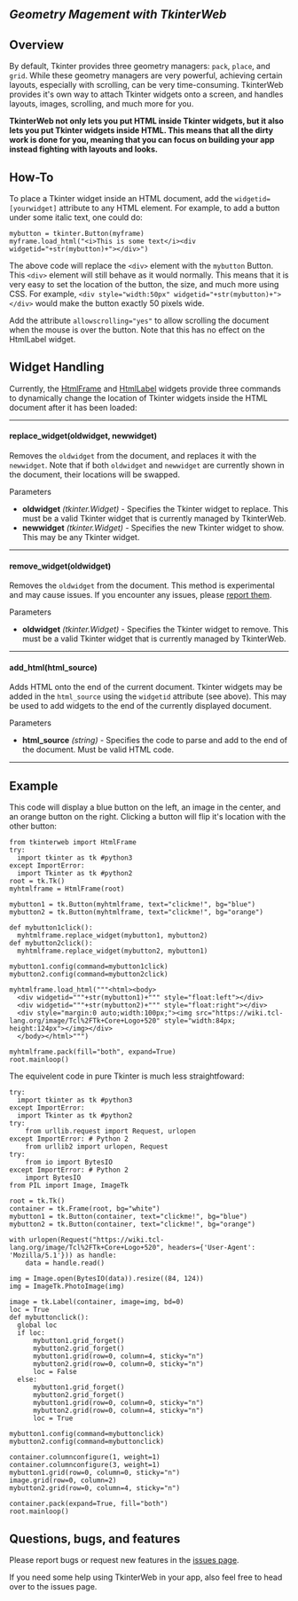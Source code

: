 ## *Geometry Magement with TkinterWeb*

## Overview
By default, Tkinter provides three geometry managers: `pack`, `place`, and `grid`. While these geometry managers are very powerful, achieving certain layouts, especially with scrolling, can be very time-consuming. TkinterWeb provides it's own way to attach Tkinter widgets onto a screen, and handles layouts, images, scrolling, and much more for you. 

**TkinterWeb not only lets you put HTML inside Tkinter widgets, but it also lets you put Tkinter widgets inside HTML. This means that all the dirty work is done for you, meaning that you can focus on building your app instead fighting with layouts and looks.**

## How-To
To place a Tkinter widget inside an HTML document, add the `widgetid=[yourwidget]` attribute to any HTML element. For example, to add a button under some italic text, one could do:

```
mybutton = tkinter.Button(myframe)
myframe.load_html("<i>This is some text</i><div widgetid="+str(mybutton)+"></div>")
```
The above code will replace the `<div>` element with the `mybutton` Button. This `<div>` element will still behave as it would normally. This means that it is very easy to set the location of the button, the size, and much more using CSS. For example, `<div style="width:50px" widgetid="+str(mybutton)+"></div>` would make the button exactly 50 pixels wide.
  
Add the attribute `allowscrolling="yes"` to allow scrolling the document when the mouse is over the button. Note that this has no effect on the HtmlLabel widget.

## Widget Handling
Currently, the [HtmlFrame](HTMLFRAME.md) and [HtmlLabel](HTMLLABEL.md) widgets provide three commands to dynamically change the location of Tkinter widgets inside the HTML document after it has been loaded:

---

#### **replace_widget**(oldwidget, newwidget)
Removes the `oldwidget` from the document, and replaces it with the `newwidget`. Note that if both `oldwidget` and `newwidget` are currently shown in the document, their locations will be swapped.

Parameters
* **oldwidget** *(tkinter.Widget)* - Specifies the Tkinter widget to replace. This must be a valid Tkinter widget that is currently managed by TkinterWeb.
* **newwidget** *(tkinter.Widget)* - Specifies the new Tkinter widget to show. This may be any Tkinter widget.

---

#### **remove_widget**(oldwidget)
Removes the `oldwidget` from the document. 
This method is experimental and may cause issues. If you encounter any issues, please [report them](https://github.com/Andereoo/TkinterWeb/issues).

Parameters
* **oldwidget** *(tkinter.Widget)* - Specifies the Tkinter widget to remove. This must be a valid Tkinter widget that is currently managed by TkinterWeb.

---

#### **add_html**(html_source)
Adds HTML onto the end of the current document. Tkinter widgets may be added in the `html_source` using the `widgetid` attribute (see above). This may be used to add widgets to the end of the currently displayed document.

Parameters
* **html_source** *(string)* - Specifies the code to parse and add to the end of the document. Must be valid HTML code.

---

## Example
This code will display a blue button on the left, an image in the center, and an orange button on the right. Clicking a button will flip it's location with the other button:
```
from tkinterweb import HtmlFrame
try:
  import tkinter as tk #python3
except ImportError:
  import Tkinter as tk #python2
root = tk.Tk()
myhtmlframe = HtmlFrame(root)

mybutton1 = tk.Button(myhtmlframe, text="clickme!", bg="blue")
mybutton2 = tk.Button(myhtmlframe, text="clickme!", bg="orange")

def mybutton1click():
  myhtmlframe.replace_widget(mybutton1, mybutton2)
def mybutton2click():
  myhtmlframe.replace_widget(mybutton2, mybutton1)
 
mybutton1.config(command=mybutton1click)
mybutton2.config(command=mybutton2click)

myhtmlframe.load_html("""<html><body>
  <div widgetid="""+str(mybutton1)+""" style="float:left"></div>
  <div widgetid="""+str(mybutton2)+""" style="float:right"></div>
  <div style="margin:0 auto;width:100px;"><img src="https://wiki.tcl-lang.org/image/Tcl%2FTk+Core+Logo+520" style="width:84px; height:124px"></img></div>
  </body></html>""")

myhtmlframe.pack(fill="both", expand=True)
root.mainloop()
```
The equivelent code in pure Tkinter is much less straightfoward:

```
try:
  import tkinter as tk #python3
except ImportError:
  import Tkinter as tk #python2
try:
    from urllib.request import Request, urlopen
except ImportError: # Python 2
    from urllib2 import urlopen, Request
try:
    from io import BytesIO
except ImportError: # Python 2
    import BytesIO
from PIL import Image, ImageTk

root = tk.Tk()
container = tk.Frame(root, bg="white")
mybutton1 = tk.Button(container, text="clickme!", bg="blue")
mybutton2 = tk.Button(container, text="clickme!", bg="orange")

with urlopen(Request("https://wiki.tcl-lang.org/image/Tcl%2FTk+Core+Logo+520", headers={'User-Agent': 'Mozilla/5.1'})) as handle:
    data = handle.read()

img = Image.open(BytesIO(data)).resize((84, 124))
img = ImageTk.PhotoImage(img)

image = tk.Label(container, image=img, bd=0)
loc = True
def mybuttonclick():
  global loc
  if loc:
      mybutton1.grid_forget()
      mybutton2.grid_forget()
      mybutton1.grid(row=0, column=4, sticky="n")
      mybutton2.grid(row=0, column=0, sticky="n")
      loc = False
  else:
      mybutton1.grid_forget()
      mybutton2.grid_forget()
      mybutton1.grid(row=0, column=0, sticky="n")
      mybutton2.grid(row=0, column=4, sticky="n")
      loc = True
 
mybutton1.config(command=mybuttonclick)
mybutton2.config(command=mybuttonclick)

container.columnconfigure(1, weight=1)
container.columnconfigure(3, weight=1)
mybutton1.grid(row=0, column=0, sticky="n")
image.grid(row=0, column=2)
mybutton2.grid(row=0, column=4, sticky="n")

container.pack(expand=True, fill="both")
root.mainloop()
```

## Questions, bugs, and features
Please report bugs or request new features in the [issues page](https://github.com/Andereoo/TkinterWeb/issues).

If you need some help using TkinterWeb in your app, also feel free to head over to the issues page.
